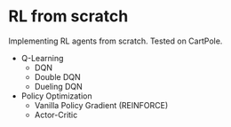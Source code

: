 # RL from scratch
Implementing RL agents from scratch. Tested on CartPole. 
- Q-Learning
    - DQN
    - Double DQN
    - Dueling DQN
- Policy Optimization
    - Vanilla Policy Gradient (REINFORCE)
    - Actor-Critic